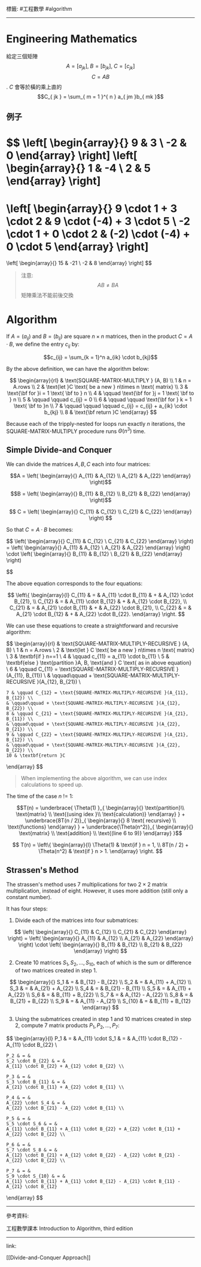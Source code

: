 標籤: #工程數學 #algorithm 

---

# Engineering Mathematics

給定三個矩陣
$$A = [a_{ jk }], \; B = [b_{ jk }], \; C = [c_{ jk }]$$
$$C = AB$$
.
$C$ 會等於橫的乘上直的
$$C_{ jk } = \sum_{ m = 1 }^{ n } a_{ jm }b_{ mk }$$

## 例子

$$
\left[ 
\begin{array}{}
9 & 3 \\
-2 & 0
\end{array}
\right]
\left[
\begin{array}{}
1 & -4 \\
2 & 5
\end{array}
\right]
 = 
\left[
\begin{array}{}
9 \cdot 1 + 3 \cdot 2 & 9 \cdot (-4) + 3 \cdot 5 \\
-2 \cdot 1 + 0 \cdot 2 & (-2) \cdot (-4) + 0 \cdot 5
\end{array}
\right]
 = 
\left[
\begin{array}{}
15 & -21 \\
-2 & 8
\end{array}
\right]
$$

> 注意:
> $$AB \neq BA$$
> 矩陣乘法不能前後交換

# Algorithm

If $A = (a_{ij})$ and $B = (b_{ij})$ are square $n\times n$ matrices, then in the product $C = A\cdot B$, we define the entry $c_{ij}$ by:

$$c_{ij} = \sum_{k = 1}^n a_{ik} \cdot b_{kj}$$

By the above definition, we can have the algorithm below:

$$
\begin{array}{rl}
	& \text{SQUARE-MATRIX-MULTIPLY } (A, B) \\
	1 & n = A.rows \\
	2 & \text{let }C \text{ be a new } n\times n \text{ matrix} \\
	3 & \text{\bf for }i = 1 \text{ \bf to } n \\
	4 & \qquad \text{\bf for }j = 1 \text{ \bf to } n \\
	5 & \qquad \qquad c_{ij} = 0 \\
	6 & \qquad \qquad \text{\bf for } k = 1 \text{ \bf to }n \\
	7 & \qquad \qquad \qquad c_{ij} = c_{ij} + a_{ik} \cdot b_{kj} \\
	8 & \text{\bf return }C
\end{array}
$$

Because each of the tripply-nested for loops run exactly $n$ iterations, the $\text{SQUARE-MATRIX-MULTIPLY}$ procedure runs $\Theta(n^3)$ time.

## Simple Divide-and Conquer

We can divide the matrices $A, B, C$ each into four matrices:

$$A = \left(
	\begin{array}{}
		A_{11} & A_{12} \\
		A_{21} & A_{22}
	\end{array}
\right)$$

$$B = \left(
	\begin{array}{}
		B_{11} & B_{12} \\
		B_{21} & B_{22}
	\end{array}
\right)$$

$$
C = \left(
	\begin{array}{}
		C_{11} & C_{12} \\
		C_{21} & C_{22}
	\end{array}
\right)
$$

So that $C = A\cdot B$ becomes:

$$
\left(
	\begin{array}{}
		C_{11} & C_{12} \\
		C_{21} & C_{22}
	\end{array}
\right) = 
\left(
	\begin{array}{}
		A_{11} & A_{12} \\
		A_{21} & A_{22}
	\end{array}
\right)
\cdot
\left(
	\begin{array}{}
		B_{11} & B_{12} \\
		B_{21} & B_{22}
	\end{array}
\right)

$$

The above equation corresponds to the four equations:

$$
\left\{
	\begin{array}{l}
		C_{11} & = & A_{11} \cdot B_{11} & + & A_{12} \cdot B_{21}, \\
		C_{12} & = & A_{11} \cdot B_{12} & + & A_{12} \cdot B_{22}, \\
		C_{21} & = & A_{21} \cdot B_{11} & + & A_{22} \cdot B_{21}, \\
		C_{22} & = & A_{21} \cdot B_{12} & + & A_{22} \cdot B_{22}.
	\end{array}
\right.
$$

We can use these equations to create a straightforward and recursive algorithm:

$$
\begin{array}{rl}
	& \text{SQUARE-MATRIX-MULTIPLY-RECURSIVE } (A, B) \\
	1 & n = A.rows \\
	2 & \text{let } C \text{ be a new } n\times n \text{ matrix} \\
	3 & \textbf{if } n==1 \\
	4 & \qquad c_{11} = a_{11} \cdot b_{11} \\
	5 & \textbf{else } \text{partition }A, B, \text{and } C \text{ as in above equation} \\
	6 & \qquad C_{11} = \text{SQUARE-MATRIX-MULTIPLY-RECURSIVE }(A_{11}, B_{11}) \\
	& \qquad\qquad + \text{SQUARE-MATRIX-MULTIPLY-RECURSIVE }(A_{12}, B_{21}) \\
	
	7 & \qquad C_{12} = \text{SQUARE-MATRIX-MULTIPLY-RECURSIVE }(A_{11}, B_{12}) \\
	& \qquad\qquad + \text{SQUARE-MATRIX-MULTIPLY-RECURSIVE }(A_{12}, B_{22}) \\
	8 & \qquad C_{21} = \text{SQUARE-MATRIX-MULTIPLY-RECURSIVE }(A_{21}, B_{11}) \\
	& \qquad\qquad + \text{SQUARE-MATRIX-MULTIPLY-RECURSIVE }(A_{22}, B_{21}) \\
	9 & \qquad C_{22} = \text{SQUARE-MATRIX-MULTIPLY-RECURSIVE }(A_{21}, B_{12}) \\
	& \qquad\qquad + \text{SQUARE-MATRIX-MULTIPLY-RECURSIVE }(A_{22}, B_{22}) \\
	10 & \textbf{return }C
\end{array}
$$

> When implementing the above algorithm, we can use index calculations to speed up.

The time of the case $n \text{ != } 1$:

$$T(n) = \underbrace{
	\Theta(1)
}_{
	\begin{array}{}
		\text{partition}\\
		\text{matrix} \\
		\text{(using idex }\\
		\text{calculation)}
	\end{array}
} + \underbrace{8T(n / 2)}_{
	\begin{array}{}
		8 \text{ recursive} \\
		\text{functions}
	\end{array}
} + \underbrace{\Theta(n^2)}_{
	\begin{array}{}
		\text{matrix} \\ 
		\text{addition} \\
		\text{(line 6 to 9)}
	\end{array}
}$$

$$
T(n) = 
\left\{
	\begin{array}{l}
		\Theta(1) & \text{if } n = 1, \\
		8T(n / 2) + \Theta(n^2) & \text{if } n > 1.
	\end{array}
\right.
$$

## Strassen's Method

The strassen's method uses 7 multiplications for two $2\times 2$ matrix multiplication, instead of eight. However, it uses more addition (still only a constant number).

It has four steps:

1. Divide each of the matrices into four submatrices:

$$
\left(
	\begin{array}{}
		C_{11} & C_{12} \\
		C_{21} & C_{22}
	\end{array}
\right) = 
\left(
	\begin{array}{}
		A_{11} & A_{12} \\
		A_{21} & A_{22}
	\end{array}
\right)
\cdot
\left(
	\begin{array}{}
		B_{11} & B_{12} \\
		B_{21} & B_{22}
	\end{array}
\right)
$$

2. Create 10 matrices $S_1, S_2, \dots, S_{10}$, each of which is the sum or difference of two matrices created in step 1.

$$
\begin{array}{}
	S_1 & = & B_{12} - B_{22} \\
	S_2 & = & A_{11} + A_{12} \\
	S_3 & = & A_{21} + A_{22} \\
	S_4 & = & B_{21} - B_{11} \\
	S_5 & = & A_{11} + A_{22} \\
	S_6 & = & B_{11} + B_{22} \\
	S_7 & = & A_{12} - A_{22} \\
	S_8 & = & B_{21} + B_{22} \\
	S_9 & = & A_{11} - A_{21} \\
	S_{10} & = & B_{11} + B_{12}
\end{array}
$$

3. Using the submatrices created in step 1 and 10 matrices created in step 2, compute 7 matrix products $P_1, P_2, \dots, P_7$:

$$
\begin{array}{l}
	P_1 & = & 
	A_{11} \cdot S_1 & = & 
	A_{11} \cdot B_{12} - A_{11} \cdot B_{22} \\
	
	P_2 & = & 
	S_2 \cdot B_{22} & = & 
	A_{11} \cdot B_{22} + A_{12} \cdot B_{22} \\
	
	P_3 & = & 
	S_3 \cdot B_{11} & = &
	A_{21} \cdot B_{11} + A_{22} \cdot B_{11} \\

	P_4 & = & 
	A_{22} \cdot S_4 & = &
	A_{22} \cdot B_{21} - A_{22} \cdot B_{11} \\

	P_5 & = & 
	S_5 \cdot S_6 & = &
	A_{11} \cdot B_{11} + A_{11} \cdot B_{22} + A_{22} \cdot B_{11} + A_{22} \cdot B_{22} \\

	P_6 & = & 
	S_7 \cdot S_8 & = &
	A_{12} \cdot B_{21} + A_{12} \cdot B_{22} - A_{22} \cdot B_{21} - A_{22} \cdot B_{22} \\

	P_7 & = &
	S_9 \cdot S_{10} & = &
	A_{11} \cdot B_{11} + A_{11} \cdot B_{12} - A_{21} \cdot B_{11} - A_{21} \cdot B_{12}
\end{array}
$$

---

參考資料:

工程數學課本
Introduction to Algorithm, third edition

---

link:

[[Divide-and-Conquer Approach]]